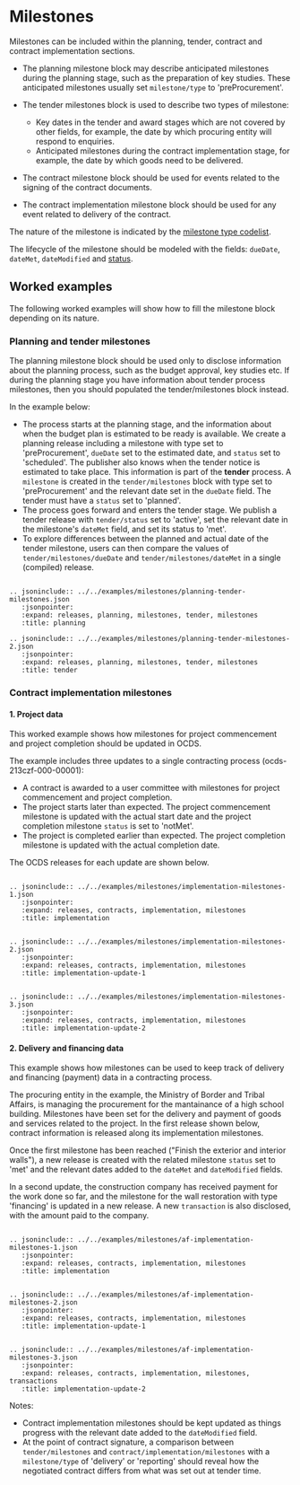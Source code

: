 # Milestones

Milestones can be included within the planning, tender, contract and contract implementation sections. 

* The planning milestone block may describe anticipated milestones during the planning stage, such as the preparation 
of key studies. These anticipated milestones usually set `milestone/type` to 'preProcurement'.

* The tender milestones block is used to describe two types of milestone:
  * Key dates in the tender and award stages which are not covered by other fields, for example, the date by which procuring entity will respond to enquiries.
  * Anticipated milestones during the contract implementation stage, for example, the date by which goods need to be delivered.

* The contract milestone block should be used for events related to the signing of the contract documents.

* The contract implementation milestone block should be used for any event related to delivery of the contract.

The nature of the milestone is indicated by the [milestone type codelist](../../../schema/codelists#milestone-type).

The lifecycle of the milestone should be modeled with the fields: `dueDate`, `dateMet`, `dateModified` and [status](../../../schema/codelists/#milestone-status).

## Worked examples

The following worked examples will show how to fill the milestone block depending on its nature.

### Planning and tender milestones

The planning milestone block should be used only to disclose information about the planning process, such as the 
budget approval, key studies etc. If during the planning stage you have information about tender process milestones, then you
should populated the tender/milestones block instead.

In the example below:

* The process starts at the planning stage, and the information about when the budget plan is estimated to be ready 
is available. We create a planning release including a milestone with type set to 'preProcurement', `dueDate` set to the estimated date, and `status` set to 'scheduled'. 
The publisher also knows when the tender notice is estimated to take place. This information is part of the **tender** process.  A `milestone` is created in the `tender/milestones` block with type set to 'preProcurement' and the relevant date set in the `dueDate` field. The tender must have a `status` set to 'planned'.
* The process goes forward and enters the tender stage. We publish a tender release 
with `tender/status` set to 'active',  set the relevant date in the milestone's `dateMet` field, and set its status to 'met'.
* To explore differences between the planned and actual date of the tender milestone, users can then compare the values of `tender/milestones/dueDate` and `tender/milestones/dateMet` in a single (compiled) release.

```eval_rst

.. jsoninclude:: ../../examples/milestones/planning-tender-milestones.json
   :jsonpointer: 
   :expand: releases, planning, milestones, tender, milestones
   :title: planning

.. jsoninclude:: ../../examples/milestones/planning-tender-milestones-2.json
   :jsonpointer: 
   :expand: releases, planning, milestones, tender, milestones
   :title: tender

```

### Contract implementation milestones

#### 1. Project data

This worked example shows how milestones for project commencement and project completion should be updated in OCDS.

The example includes three updates to a single contracting process (ocds-213czf-000-00001):

* A contract is awarded to a user committee with milestones for project commencement and project completion.
* The project starts later than expected. The project commencement milestone is updated with the actual start date and the project completion milestone `status` is set to 'notMet'.
* The project is completed earlier than expected. The project completion milestone is updated with the actual completion date.

The OCDS releases for each update are shown below. 

```eval_rst

.. jsoninclude:: ../../examples/milestones/implementation-milestones-1.json
   :jsonpointer: 
   :expand: releases, contracts, implementation, milestones
   :title: implementation

```

```eval_rst

.. jsoninclude:: ../../examples/milestones/implementation-milestones-2.json
   :jsonpointer: 
   :expand: releases, contracts, implementation, milestones
   :title: implementation-update-1

```

```eval_rst

.. jsoninclude:: ../../examples/milestones/implementation-milestones-3.json
   :jsonpointer: 
   :expand: releases, contracts, implementation, milestones
   :title: implementation-update-2

```

#### 2. Delivery and financing data

This example shows how milestones can be used to keep track of delivery and financing (payment) data in a contracting process.

The procuring entity in the example, the Ministry of Border and Tribal Affairs,
is managing the procurement for the mantainance of a high school building.
Milestones have been set for the delivery and payment of goods and services
related to the project. In the first release shown below, contract information
is released along its implementation milestones.

Once the first milestone has been reached ("Finish the exterior and interior walls"), a new release is created with  the related milestone `status` set to 'met' and the relevant dates added to the `dateMet` and `dateModified` fields.

In a second update, the construction company has received payment for the work done so far, and the milestone for the wall restoration with type 'financing' is updated in a new release. 
A new `transaction` is also disclosed, with the amount paid to the company.

```eval_rst

.. jsoninclude:: ../../examples/milestones/af-implementation-milestones-1.json
   :jsonpointer: 
   :expand: releases, contracts, implementation, milestones
   :title: implementation

```

```eval_rst

.. jsoninclude:: ../../examples/milestones/af-implementation-milestones-2.json
   :jsonpointer: 
   :expand: releases, contracts, implementation, milestones
   :title: implementation-update-1

```

```eval_rst

.. jsoninclude:: ../../examples/milestones/af-implementation-milestones-3.json
   :jsonpointer: 
   :expand: releases, contracts, implementation, milestones, transactions
   :title: implementation-update-2

```

Notes:

* Contract implementation milestones should be kept updated as things progress with the relevant date added to the `dateModified` field.
* At the point of contract signature, a comparison between `tender/milestones` and `contract/implementation/milestones` 
with a `milestone/type` of 'delivery' or 'reporting' should reveal how the negotiated contract differs from what was set out at tender time.
